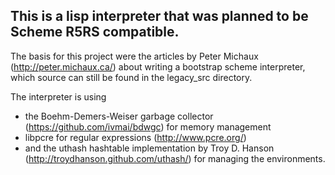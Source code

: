## This is a lisp interpreter that was planned to be Scheme R5RS compatible.

The basis for this project were the articles by Peter Michaux (http://peter.michaux.ca/) about writing a bootstrap scheme interpreter, which source can still be found in the legacy_src directory.

The interpreter is using 
* the Boehm-Demers-Weiser garbage collector (https://github.com/ivmai/bdwgc) for memory management
* libpcre for regular expressions (http://www.pcre.org/)
* and the uthash hashtable implementation by Troy D. Hanson (http://troydhanson.github.com/uthash/) for managing the environments.


